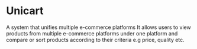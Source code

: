 # Unicart
A system that unifies multiple e-commerce platforms
It allows users to view products from multiple e-commerce platforms under one platform and compare or sort products according to their criteria e.g price, quality etc.

